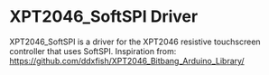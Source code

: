 # XPT2046_SoftSPI Driver

XPT2046_SoftSPI is a driver for the XPT2046 resistive touchscreen controller that uses SoftSPI.
Inspiration from: https://github.com/ddxfish/XPT2046_Bitbang_Arduino_Library/
